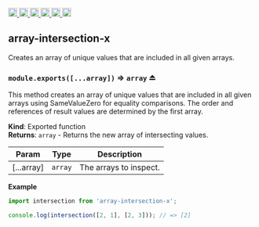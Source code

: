 <a
  href="https://travis-ci.org/Xotic750/array-intersection-x"
  title="Travis status">
<img
  src="https://travis-ci.org/Xotic750/array-intersection-x.svg?branch=master"
  alt="Travis status" height="18">
</a>
<a
  href="https://david-dm.org/Xotic750/array-intersection-x"
  title="Dependency status">
<img src="https://david-dm.org/Xotic750/array-intersection-x/status.svg"
  alt="Dependency status" height="18"/>
</a>
<a
  href="https://david-dm.org/Xotic750/array-intersection-x?type=dev"
  title="devDependency status">
<img src="https://david-dm.org/Xotic750/array-intersection-x/dev-status.svg"
  alt="devDependency status" height="18"/>
</a>
<a
  href="https://badge.fury.io/js/array-intersection-x"
  title="npm version">
<img src="https://badge.fury.io/js/array-intersection-x.svg"
  alt="npm version" height="18">
</a>
<a
  href="https://www.jsdelivr.com/package/npm/array-intersection-x"
  title="jsDelivr hits">
<img src="https://data.jsdelivr.com/v1/package/npm/array-intersection-x/badge?style=rounded"
  alt="jsDelivr hits" height="18">
</a>
<a
  href="https://bettercodehub.com/results/Xotic750/array-intersection-x"
  title="bettercodehub score">
<img src="https://bettercodehub.com/edge/badge/Xotic750/array-intersection-x?branch=master"
  alt="bettercodehub score" height="18">
</a>

<a name="module_array-intersection-x"></a>

## array-intersection-x

Creates an array of unique values that are included in all given arrays.

<a name="exp_module_array-intersection-x--module.exports"></a>

### `module.exports([...array])` ⇒ <code>array</code> ⏏

This method creates an array of unique values that are included in all given
arrays using SameValueZero for equality comparisons. The order and references
of result values are determined by the first array.

**Kind**: Exported function  
**Returns**: <code>array</code> - Returns the new array of intersecting values.

| Param      | Type               | Description            |
| ---------- | ------------------ | ---------------------- |
| [...array] | <code>array</code> | The arrays to inspect. |

**Example**

```js
import intersection from 'array-intersection-x';

console.log(intersection([2, 1], [2, 3])); // => [2]
```
